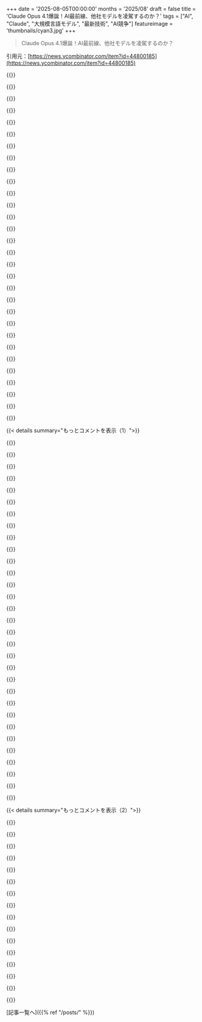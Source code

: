 +++
date = '2025-08-05T00:00:00'
months = '2025/08'
draft = false
title = 'Claude Opus 4.1爆誕！AI最前線、他社モデルを凌駕するのか？'
tags = ["AI", "Claude", "大規模言語モデル", "最新技術", "AI競争"]
featureimage = 'thumbnails/cyan3.jpg'
+++

> Claude Opus 4.1爆誕！AI最前線、他社モデルを凌駕するのか？

引用元：[https://news.ycombinator.com/item?id=44800185](https://news.ycombinator.com/item?id=44800185)




{{<matomeQuote body="大手3社が数時間内に立て続けに何かを発表したんだって。この展開、アニメみたいでヤバい！" userName="qsort" createdAt="2025/08/05 16:42:05" color="#ff5c5c">}}




{{<matomeQuote body="GPT5の噂もあるし、8月はまだ始まったばかりって感じだな。" userName="x187463" createdAt="2025/08/05 16:55:28" color="">}}




{{<matomeQuote body="グレゴリオ暦と惑星の公転を考えると、8月はまだ始まったばかりだね。" userName="kridsdale3" createdAt="2025/08/05 18:26:27" color="">}}




{{<matomeQuote body="まるで、他社の発表を待ってから同時に出して、どれが一番か市場に決めさせてるみたいだな。" userName="tonyhart7" createdAt="2025/08/05 17:50:15" color="">}}




{{<matomeQuote body="これって絶対偶然だろ。" userName="candiddevmike" createdAt="2025/08/05 18:00:40" color="">}}




{{<matomeQuote body="どの研究所にもリーカーがいっぱいいるってことだな。" userName="qoez" createdAt="2025/08/06 01:12:28" color="">}}




{{<matomeQuote body="これってGPT5がもっと良いってことじゃないかな？だって、競合が超えてきた後で劣るモデルなんか出せないでしょ。たとえ一日だけでもリードしてるって見せなきゃいけないんだからさ。" userName="torginus" createdAt="2025/08/05 19:49:26" color="#45d325">}}




{{<matomeQuote body="FBIとかDOJにももっとリーカーがいたらいいのにね。" userName="goatlover" createdAt="2025/08/06 02:05:54" color="">}}




{{<matomeQuote body="これって本当かな？多くの人が次のモデルのリリース日に必死で採用しようとして、すごい仕事のメリットを期待してるってこと？" userName="rapind" createdAt="2025/08/05 21:47:23" color="#45d325">}}




{{<matomeQuote body="いや、そうしたのは地球の自転だよ。" userName="aitchnyu" createdAt="2025/08/06 06:22:11" color="">}}




{{<matomeQuote body="これがPR部門の存在理由だよ。Hacker Newsのトップページやニュースサイトで注目されるのは超重要。たとえ一番じゃなくても、競合の注目を薄めるためにできるだけ多くの関心を分散させるのが大事なんだ。" userName="Etheryte" createdAt="2025/08/05 18:54:46" color="#38d3d3">}}




{{<matomeQuote body="偶然でもカルテルでもないよ、これはPRのカウンタープログラミングだね。" userName="wilg" createdAt="2025/08/05 18:02:24" color="#ff5733">}}




{{<matomeQuote body="これらの新しいモデルが最先端技術をどう進歩させたかについて、関連する論文をどれも発表してないみたいだね。残念。" userName="vFunct" createdAt="2025/08/05 17:53:14" color="#ff5733">}}




{{<matomeQuote body="厳密に言うと、地球の自転が昼と夜をもたらすんだ。カレンダーを動かすのは、地球の公転だよ。" userName="Onewildgamer" createdAt="2025/08/06 10:54:33" color="">}}




{{<matomeQuote body="GPT 4.6みたいなものが来ると思って、身構えてるよ。" userName="teaearlgraycold" createdAt="2025/08/06 03:16:54" color="">}}




{{<matomeQuote body="LLMを限界ギリギリで使ってるなら、ちょっとした性能改善でもすごくわかるんだよね。" userName="dnh44" createdAt="2025/08/05 23:18:01" color="#785bff">}}




{{<matomeQuote body="同僚やパートナーと俺は、もう何週間もずっとこの話をしてるんだ。俺もその一人だと思うけど、どうなるか見ものだね。見たARCのグラフがもし正確なら、本当に信じられないくらいすごいよ。" userName="rzz3" createdAt="2025/08/06 05:35:22" color="#ff33a1">}}




{{<matomeQuote body="なんて時代に生きてるんだ！" userName="ozgung" createdAt="2025/08/05 17:00:42" color="">}}




{{<matomeQuote body="いつが発売のタイミングかってどうやって分かるんだろうね？企業スパイなのかな？それとも数ヶ月前から次の製品を用意して、すぐにでも出せるようにしてるだけなのかな。" userName="andai" createdAt="2025/08/06 00:50:58" color="">}}




{{<matomeQuote body="彼らはきっと、すぐにでもリリースできるように準備して待機してるんだろうね。" userName="j45" createdAt="2025/08/06 01:12:20" color="">}}




{{<matomeQuote body="AI企業のCEOが部下に「次の3つのリリースは準備しろ、でも俺が言うまで発表するな。特に改善とかは要らない、数字だけ上げとけ」って言ってるみたいだね。" userName="paulryanrogers" createdAt="2025/08/05 23:37:40" color="#38d3d3">}}




{{<matomeQuote body="HNのコメントはすごいから、まだ始まったばかりって感じだね。" userName="MollyRealized" createdAt="2025/08/06 16:29:42" color="">}}




{{<matomeQuote body="Claude Opus 4.1は高すぎるし、Sonnetも高いね。Gemini Flashは安いけど判断ミスが多い。OpenAIはClaudeには劣るけど、コスパはChatGPT 4.1 miniが最強だよ。無駄なトークン出さないしAPIも安定してて助かるんだ。<br>1: https://openrouter.ai/anthropic/claude-opus-4.1<br>2: https://openrouter.ai/anthropic/claude-sonnet-4<br>3: https://block.github.io/goose/<br>4: https://openrouter.ai/anthropic/claude-3.5-sonnet<br>5: https://openrouter.ai/google/gemini-2.5-flash<br>6: https://openrouter.ai/openai/gpt-4.1-mini" userName="djha-skin" createdAt="2025/08/05 19:57:11" color="#45d325">}}




{{<matomeQuote body="Claude Codeをサブスクで使うのが経済的だよ。俺はマックスプランで毎日使ってるけど、過去2週間で制限に引っかかったのは2回だけだね。" userName="generalizations" createdAt="2025/08/05 20:02:36" color="#45d325">}}




{{<matomeQuote body="Claude CodeはSonnet APIよりコスパいい？同じコンテキスト長とスループット？GPT-4.1（miniも）はエージェントタスクは得意だけど、トークンキャッシュがないと長いコンテキストでコストがやばくなるんだよね。" userName="tgtweak" createdAt="2025/08/05 20:11:20" color="#785bff">}}




{{<matomeQuote body="月20ドルのプランだけど、Claude Codeを使い始めた頃はトークン上限に引っかかったよ。でも、コンテキストをこまめにクリアするようになってからは、ほぼ「無制限」で使えてる。長い会話だとすぐトークン食っちゃうけどね。" userName="bavell" createdAt="2025/08/05 21:11:00" color="#38d3d3">}}




{{<matomeQuote body="Anthropicに電話番号を教えずにClaude Codeに登録する方法ない？Google Voiceも使えないし。変なSaaSに電話番号渡したくないんだよね。" userName="seneca" createdAt="2025/08/05 21:58:40" color="">}}




{{<matomeQuote body="俺は月100ドルのマックスプランだけど、集中してコーディングしてると制限にすぐ引っかかるよ。利用状況を簡単に確認できるツールがないのが困るね。Claudeでログ解析ツールを作ってるけど、それ自体がトークン食うんだ。" userName="bgirard" createdAt="2025/08/05 21:54:55" color="#38d3d3">}}




{{<matomeQuote body="Claude Codeを使っても、Opusのトークン制限は厳しすぎてほぼ使えないよ。他のモデルの意見が欲しい時だけ切り替える感じ。5分使うともう上限だね。" userName="teruakohatu" createdAt="2025/08/06 02:22:19" color="#38d3d3">}}




{{<matomeQuote body="それってうちの分野では主要なサブスクツールだろ？適当なSaaSツールとは違うよ。" userName="cma" createdAt="2025/08/06 01:51:48" color="">}}




{{< details summary="もっとコメントを表示（1）">}}

{{<matomeQuote body="ccusageってツールをチェックしてみてよ。まさに君が言ってるツールみたいだよ。https://github.com/ryoppippi/ccusage" userName="bartman" createdAt="2025/08/05 22:22:01" color="#ff5733">}}




{{<matomeQuote body="いいね！ツールで確認したら、俺は毎日約3億トークン消費してコード書いてて、費用は約125ドル／日らしい。でも、モデルの出力は月100ドルの価値は余裕であるね。" userName="bgirard" createdAt="2025/08/05 22:36:16" color="#ff33a1">}}




{{<matomeQuote body="これは知っとくべき基準だね。警告は出るけど、あとどれくらい残ってるのかよく分かんないんだ。君はほとんどOpusを使ってる？" userName="j45" createdAt="2025/08/06 14:13:52" color="">}}




{{<matomeQuote body="それって一番高いサブスク？うちは仕事で200ドルのプランだけど、Opusしか使ってないのにほとんど制限に引っかからないんだ。CCUsageだと同じ使用量でもAPI経由だと先月は2000ドルくらいだったって（俺たち週4日、1日5時間ほぼずっとClaude使ってるのに）。" userName="closewith" createdAt="2025/08/06 06:42:45" color="#785bff">}}




{{<matomeQuote body="世の中には、初回課金で失敗する有効なクレカで何千ものアカウントを喜んで作る詐欺師がいっぱいいるんだ。電話番号を求めるのは、その摩擦を補うのに十分なほど詐欺率を下げるんじゃないかな。ちなみに、多くのAIのAPIプロバイダーが、十分な規模や既存関係がない限り前払い（クレジット購入）を求めるのも、このためだよ。" userName="senko" createdAt="2025/08/06 08:29:04" color="#ff33a1">}}




{{<matomeQuote body="いろんな料金比較をするんだけどさ、コンテキストをほとんどキャッシュできれば、Claude（API）は常に一番安いんだよね。入力の90％割引ってマジでヤバい。" userName="Aeolun" createdAt="2025/08/05 23:50:58" color="#ff5c5c">}}




{{<matomeQuote body="大規模モデルはモデルに問い合わせる用、小規模モデルはコンテキストに問い合わせる用なんだ。Opusは、その得意なニッチな使い方をすれば安いんだよ。" userName="energy123" createdAt="2025/08/06 00:33:04" color="#38d3d3">}}




{{<matomeQuote body="ほとんどSonnetを使ってるよ。利用制限があるからね。" userName="bgirard" createdAt="2025/08/07 19:02:37" color="">}}




{{<matomeQuote body="利用制限のドキュメントってある？同僚が数時間でOpusから“高使用量”って理由で使えなくなったんだって。APIで月3000ドル使ってるけど、月200ドルのサブスクだとすぐ無駄になりそうだし、またAPIに戻るだけな気がする。でも、サブスク管理に時間かかっても、1000〜2000ドルのコスト削減になるなら、試す価値あるかも。" userName="drusepth" createdAt="2025/08/06 17:32:38" color="#ff5c5c">}}




{{<matomeQuote body="うん、断然良くなってるよ。ローカルで動かすと、トークン消費量がめちゃくちゃ少ないか、はるかに効率的に使えるようになるんだ。" userName="j45" createdAt="2025/08/06 01:14:32" color="">}}




{{<matomeQuote body="GitHubのccusageをチェックしてみて。" userName="symbolicAGI" createdAt="2025/08/05 22:24:30" color="">}}




{{<matomeQuote body="ドキュメント化されてないのがポイントなんだ。不透明にすることで、低頻度ユーザーが使ってない時に高頻度ユーザーがもっと使えるように調整できるわけ。もし明確だったら、悪質なパワーユーザーに悪用されちゃうからね。あと、モデルを指定できるCLI引数もあるよ、`claude --help`を試してみて。" userName="generalizations" createdAt="2025/08/06 18:12:50" color="#ff5c5c">}}




{{<matomeQuote body="なるほどね。特定の時間帯にシステムが遅くなったり、品質が下がったりするっていう投稿も見るよ。" userName="j45" createdAt="2025/08/07 22:40:48" color="">}}




{{<matomeQuote body="もしClaude Codeをサブスクで使ってるなら、`ccusage`（https://github.com/ryoppippi/ccusage）を動かせば、自分の“本当の使用量”とかコストがわかるよ。" userName="MarcelOlsz" createdAt="2025/08/05 23:59:04" color="#785bff">}}




{{<matomeQuote body="Opusの場合、役に立つにはMaxプランがほぼ常に必要みたいだね。" userName="ygouzerh" createdAt="2025/08/06 08:48:57" color="">}}




{{<matomeQuote body="まさかね。月額課金でも、月末じゃなくて月初に請求すれば、簡単な修正で済むと思うんだけどな。" userName="yencabulator" createdAt="2025/08/07 22:57:57" color="">}}




{{<matomeQuote body="おいおい。彼らのCLIを動かして、自分のマシンにあるランダムなファイルを意図的に彼らのAPIに送らせるんだろ？もう少し信用してあげなよ。" userName="eddythompson80" createdAt="2025/08/06 06:53:16" color="#ff5733">}}




{{<matomeQuote body="モデルの性能はすごいけど、なんで電話番号が必要なの？そこは納得いかないな。<br>" userName="seneca" createdAt="2025/08/06 22:22:33" color="">}}




{{<matomeQuote body="個人的に使うならいいけど、Claudeで製品作ってる場合は、そういうのはダメだよね。<br>" userName="thomasahle" createdAt="2025/08/06 19:59:14" color="">}}




{{<matomeQuote body="Opusはコーディングで優れてるって言うけど、個人的にはSonnetの方がずっと良いと感じるんだよね。みんなはOpusに完全に切り替えた？それとも、使い分けてる感じ？<br>" userName="jzig" createdAt="2025/08/05 16:46:47" color="#ff5c5c">}}




{{<matomeQuote body="Sonnetがたまに変になったらOpusに切り替えるとすぐ解決するんだ。あくまで個人の感想だけど、モデルを変えるのが効果的なのかもね。<br>" userName="adastra22" createdAt="2025/08/05 16:57:04" color="">}}




{{<matomeQuote body="MaxプランでもOpusはSonnetより良いけど、Opusの利用制限がひどいんだ。昨日なんて、仕事始めた数分で制限にかかっちゃったよ。マジで使い物にならない。<br>" userName="biinjo" createdAt="2025/08/05 17:17:09" color="#ff5733">}}




{{<matomeQuote body="Opusは技術的には優れてるんだろうけど、実用性ではそうでもないな。複雑な実装はLLMに一発でやらせるのは無理だし、なんでその解決策に至ったのか理解したいんだ。だから、毎日の作業ならSonnetで全然十分だよ。<br>" userName="SkyPuncher" createdAt="2025/08/05 17:42:51" color="#45d325">}}




{{<matomeQuote body="これはサブエージェントの良い使い方だね。Sonnetを使いつつ、Opusが全体を調整すれば、両方の良いところを組み合わせられるよ。<br>" userName="monatron" createdAt="2025/08/05 17:15:21" color="#38d3d3">}}




{{<matomeQuote body="Windsurfの「Planning」機能がすごく良いんだ。Cascade（Claude）と何が必要か徹底的に話し合って、テストコードも込みで、それから実装、テスト、デバッグする。なかなか良い感じだよ。<br>" userName="bdamm" createdAt="2025/08/05 20:52:44" color="#ff33a1">}}




{{<matomeQuote body="みんなが利用制限にすぐ引っかかるのが不思議だよ。俺はOpusだけ使ってるけど、全然制限にかからないんだ。APIだと月2000ドル相当使ってるって出てるよ。<br>" userName="furyofantares" createdAt="2025/08/05 17:46:46" color="">}}




{{<matomeQuote body="君たち、具体的にどうやってるの？計画モードとチャットを一緒に使う感じ？" userName="jstummbillig" createdAt="2025/08/05 21:25:52" color="">}}




{{<matomeQuote body="ZedではAIパネルをaskモードにしてエージェントと話すんだ。設計が決まったらWriteモードで実装、テスト、診断。最後に人が最終レビューするよ。" userName="trenchpilgrim" createdAt="2025/08/05 23:33:48" color="#38d3d3">}}




{{<matomeQuote body="永続的なサブエージェントがほしいんだけど。YAMLファイルで設定して、いろんなPCやチームで共有できたら最高なのにね。" userName="adastra22" createdAt="2025/08/05 18:35:52" color="#45d325">}}




{{<matomeQuote body="システムの負荷によって、モデルの挙動が変わるみたいだね。" userName="j45" createdAt="2025/08/05 17:10:52" color="">}}

{{</details>}}




{{< details summary="もっとコメントを表示（2）">}}

{{<matomeQuote body="そんなのありえないよ。キャッシュのこと考えてる？もし考えてないなら、長くは続かないだろうね。" userName="Bolwin" createdAt="2025/08/05 18:52:13" color="">}}




{{<matomeQuote body="これって「平均への回帰」じゃない？モデルの調子が悪い時、他のモデルに変えるとか何か変えるだけで、たまたま良くなることってよくあるよね。" userName="gpm" createdAt="2025/08/05 17:24:59" color="#ff5733">}}




{{<matomeQuote body="LLM IDEの簡易版計画モードを真似て、「まず計画とコード例を見せろ、確認なしに編集するな」って指示ファイルを使ったら、めちゃくちゃ生産性上がったよ。無駄な作業が減って、またプログラミングが楽しくなった。" userName="Larrikin" createdAt="2025/08/06 00:05:02" color="#45d325">}}




{{<matomeQuote body="みんな、どのプランにお金払ってるか聞いた方がいいよ。月20ドルのプランで文句言ってる人もいるからね…。" userName="rirze" createdAt="2025/08/05 17:49:55" color="">}}




{{<matomeQuote body="CursorならSonnetだけど、Claude CodeだとOpus 4はSonnetの3倍は良い感じ。結局のところ、最近は何でもプロンプト次第だよね。" userName="dested" createdAt="2025/08/05 17:05:02" color="#ff5c5c">}}




{{<matomeQuote body="コントローラーは一番賢いモデルじゃなくてもいいんじゃない？Sonnetをメインにして、重い処理はZen MCP経由でGemini ProとかOpusに任せてるよ。サブエージェントも似たような感じっぽいね。" userName="rapind" createdAt="2025/08/05 21:51:00" color="#785bff">}}




{{<matomeQuote body="AnthropicもベンチマークもOpusの方が優れてるって言ってるし、パラメータ数も多いから、Opusがほんとに良いのかもね。" userName="keeeba" createdAt="2025/08/05 20:26:46" color="">}}




{{<matomeQuote body="デザインドキュメントやmermaid図をタスクごとに作らせるのもいいよ。早い段階で「なんでこうするのか」を明確にできるし。" userName="ssk42" createdAt="2025/08/05 19:35:51" color="#38d3d3">}}




{{<matomeQuote body="ccusageで費用見てるんだけど、キャッシュは考慮してないと思うわ。この使い方だと長続きしないだろうけど、俺はサイドプロジェクトでOpusと普通にチャットしてるだけだから大丈夫。狂ったような使い方はしてないよ。" userName="furyofantares" createdAt="2025/08/05 19:01:28" color="">}}




{{<matomeQuote body="そうそう：https://docs.anthropic.com/en/docs/claude-code/sub-agents" userName="mwigdahl" createdAt="2025/08/05 19:31:25" color="">}}




{{<matomeQuote body="Opusは反復的な問題解決や、文脈を覚えておく必要のある長いタスクで良い感じ。複雑なトラブルシューティングとかにはOpus使うかな。Sonnetは普段使いには十分だし、トークン制限に引っかかりにくいからSonnetを使ってるよ。" userName="MostlyStable" createdAt="2025/08/05 16:54:41" color="#ff5c5c">}}




{{<matomeQuote body="記事の「Agentic Coding」ベンチマークだと、Sonnet 4がOpus 4より0.2%良かったり、Opus 4.1より1.8%悪かったりするんだね。今回のリリースで評価が変わるかも？ベンチマークが正しいならだけどさ。" userName="gpm" createdAt="2025/08/05 17:18:59" color="#ff5733">}}




{{<matomeQuote body="ホスト型のモデルって、負荷が高い時に一部のリクエストを低性能なモデルに回したり、性能を落としたバージョンで動かしたりして、負荷を分散してるんじゃないかって、ずっと疑ってたんだよね。" userName="api" createdAt="2025/08/05 17:15:23" color="">}}




{{<matomeQuote body="コンテキスト腐敗かもね？もしモデルの出力が悪くなったり、ワンパターンになってきたら、一旦コンテキストをクリアしたり、新しいセッションを始めたりするといいよ。" userName="HarHarVeryFunny" createdAt="2025/08/05 17:44:16" color="#ff5733">}}




{{<matomeQuote body="そうだね、簡単なことならシンプルなモデルで十分だから、トークンを無駄にしないように、使うモデルを自分で積極的に選んだ方がいいよ。" userName="epolanski" createdAt="2025/08/05 17:28:27" color="">}}

{{</details>}}



[記事一覧へ]({{% ref "/posts/" %}})

